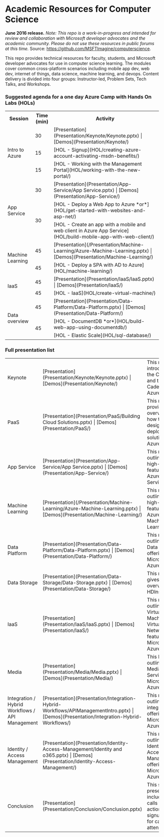 <html lang="en">
   <head>
      <meta charset="utf-8">
      <meta http-equiv="X-UA-Compatible" content="IE=edge">
      <meta name="viewport" content="width=device-width, initial-scale=1">
      <title>Academic Resources for Computer Science</title>
	  <link rel="stylesheet" href="style.css">
   </head>
   <body id="home">
      <div class="container">
         <div class="jumbotron">
            <h1>Academic Resources for Computer Science</h1>
            <p><b>June 2016 release.</b> <i>Note: This repo is a work-in-progress and intended for review and collaboration with Microsoft developer advocates and the academic community. Please do not use these resources in public forums at this time.</i> Source: <a href="https://github.com/MSFTImagine/computerscience">https://github.com/MSFTImagine/computerscience</a>.</p>
            <p>
               This repo provides technical resources for faculty, students, and Microsoft developer advocates for use in computer science learning. The modules cover common cross-platform scenarios including mobile app dev, web dev, internet of things, data science, machine learning, and devops. Content delivery is divided into four groups: Instructor-led, Problem Sets, Tech Talks, and Workshops.
            </p>
         </div>
         <div class="panel panel-default">
            <div class="panel-heading">
               <h3 class="panel-title">Suggested agenda for a one day Azure Camp with Hands On Labs (HOLs)</h3>
            </div>
            <div class="panel-body">
               <table class="table table-bordered table-hover">
                  <col>
                  <col>
                  <col>
                  <tr>
                     <th>Session</th>
                     <th>Time (min)</th>
                     <th>Activity</th>
                  </tr>
                  <tr>
                     <td rowspan=3>Intro to Azure</td>
                     <td>30</td>
                     <td>[Presentation](Presentation/Keynote/Keynote.pptx) | [Demos](Presentation/Keynote/)</td>
                  </tr>
                  <tr>
                     <td>15</td>
                     <td>[HOL - Signup](HOL/creating-azure-account-activating-msdn-benefits/)</td>
                  </tr>
                  <tr>
                  <td>15</td>
                  <td>[HOL - Working with the Management Portal](HOL/working-with-the-new-portal/)</td>
                  </tr>		
                  <tr>
                     <td rowspan=3>App Service</td>
                     <td>30</td>
                     <td>[Presentation](Presentation/App-Service/App Service.pptx) | [Demos](Presentation/App-Service/)</td>
                  </tr>
                  <tr>
                     <td rowspan=2>30</td>
                     <td>[HOL - Deploy a Web App to Azure *or*](HOL/get-started-with-websites-and-asp-net/)</td>
                  </tr>
                  <tr>
                     <td>[HOL - Create an app with a mobile and web client in Azure App Service](HOL/build-mobile-app-with-web-client/)</td>
                  </tr>
                  <tr>
                     <td rowspan=2>Machine Learning</td>
                     <td>45</td>
                     <td>[Presentation](/Presentation/Machine-Learning/Azure-Machine-Learning.pptx) | [Demos](Presentation/Machine-Learning/)</td>
                  </tr>
                  <tr>
                     <td>45</td>
                     <td>[HOL - Deploy a SPA with AD to Azure](HOL/machine-learning/)</td>
                  </tr>
                  <tr>
                     <td rowspan=2>IaaS</td>
                     <td>45</td>
                     <td>[Presentation](Presentation/IaaS/IaaS.pptx) | [Demos](Presentation/IaaS/)</td>
                  </tr>
                  <tr>
                     <td>45</td>
                     <td>[HOL - IaaS](HOL/create-virtual-machine/)</td>
                  </tr>
                  <tr>
                     <td rowspan=3>Data overview</td>
                     <td>45</td>
                     <td>[Presentation](Presentation/Data-Platform/Data-Platform.pptx) | [Demos](Presentation/Data-Platform/)</td>
                  </tr>
                  <tr>
                     <td rowspan=2>45</td>
                     <td>[HOL - DocumentDB *or*](HOL/build-web-app-using-documentdb/)</td>
                  </tr>
                  <tr>
                     <td>[HOL - Elastic Scale](HOL/sql-database/)</td>
                  </tr>
               </table>
            </div>
         </div>
         <div class="panel panel-default">
            <div class="panel-heading">
               <h3 class="panel-title">Full presentation list</h3>
            </div>
            <div class="panel-body">
               <table class="table table-bordered table-striped table-hover">
					<tr>
					   <td>Keynote</td>
					   <td>[Presentation](Presentation/Keynote/Keynote.pptx) | [Demos](Presentation/Keynote/)</td>
					   <td>This module introduces the Cloud and the Cadence of Azure.</td>
					</tr>
					<tr>
					   <td>PaaS</td>
					   <td>[Presentation](Presentation/PaaS/Building Cloud Solutions.pptx) | [Demos](Presentation/PaaS/)</td>
					   <td>This module provides an overview of how to design and deploy cloud solutions on Azure.</td>
					</tr>
					<tr>
					   <td>App Service</td>
					   <td>[Presentation](Presentation/App-Service/App Service.pptx) | [Demos](Presentation/App-Service/)</td>
					   <td>This module outlines the high-level features of Azure App Service</td>
					</tr>
					<tr>
					   <td>Machine Learning</td>
					   <td>[Presentation](/Presentation/Machine-Learning/Azure-Machine-Learning.pptx) | [Demos](Presentation/Machine-Learning/)</td>
					   <td>This module outlines the high-level features of Azure Machine Learning</td>
					</tr>
					<tr>
					   <td>Data Platform</td>
					   <td>[Presentation](Presentation/Data-Platform/Data-Platform.pptx) | [Demos](Presentation/Data-Platform/)</td>
					   <td>This module outlines the Data offerings on Microsoft Azure</td>
					</tr>
					<tr>
					   <td>Data Storage</td>
					   <td>[Presentation](Presentation/Data-Storage/Data-Storage.pptx) | [Demos](Presentation/Data-Storage/)</td>
					   <td>This module gives an overview of HDInsight</td>
					</tr>
					<tr>
					   <td>IaaS</td>
					   <td>[Presentation](Presentation/IaaS/IaaS.pptx) | [Demos](Presentation/IaaS/)</td>
					   <td>This module outlines the Virtual Machine and Virtual Network features of Microsoft Azure</td>
					</tr>
					<tr>
					   <td>Media</td>
					   <td>[Presentation](Presentation/Media/Media.pptx) | [Demos](Presentation/Media/)</td>
					   <td>This Module outlines the Media Service on Microsoft Azure.</td>
					</tr>
					<tr>
					   <td>Integration / Hybrid Workflows / API Management</td>
					   <td>[Presentation](Presentation/Integration-Hybrid-Workflows/APIManagementIntro.pptx) | [Demos](Presentation/Integration-Hybrid-Workflows/)</td>
					   <td>This module outlines the integration offerings on Microsoft Azure</td>
					</tr>
					<tr>
					   <td>Identity / Access Management</td>
					   <td>[Presentation](Presentation/Identity-Access-Management/Identity and o365.pptx) | [Demos](Presentation/Identity-Access-Management/)</td>
					   <td>This module outlines the Identity and Access Management offerings on Microsoft Azure</td>
					</tr>
					<tr>
					   <td>Conclusion</td>
					   <td>[Presentation](Presentation/Conclusion/Conclusion.pptx)</td>
					   <td>This short presentation includes calls to action and signup links for camp attendees</td>
					</tr>
				 </table>
			</div>
      </div>
   </body>
</html>
